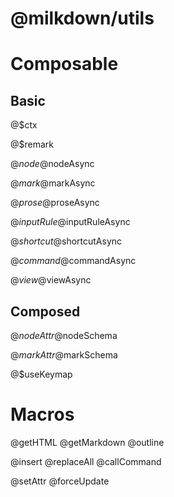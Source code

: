 # @milkdown/utils

# Composable

## Basic

@$ctx

@$remark

@$node
@$nodeAsync

@$mark
@$markAsync

@$prose
@$proseAsync

@$inputRule
@$inputRuleAsync

@$shortcut
@$shortcutAsync

@$command
@$commandAsync

@$view
@$viewAsync

## Composed

@$nodeAttr
@$nodeSchema

@$markAttr
@$markSchema

@$useKeymap

# Macros

@getHTML
@getMarkdown
@outline

@insert
@replaceAll
@callCommand

@setAttr
@forceUpdate
